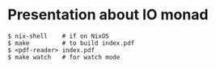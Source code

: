 # Presentation about IO monad

```console
$ nix-shell    # if on NixOS
$ make         # to build index.pdf
$ <pdf-reader> index.pdf
$ make watch   # for watch mode
```
